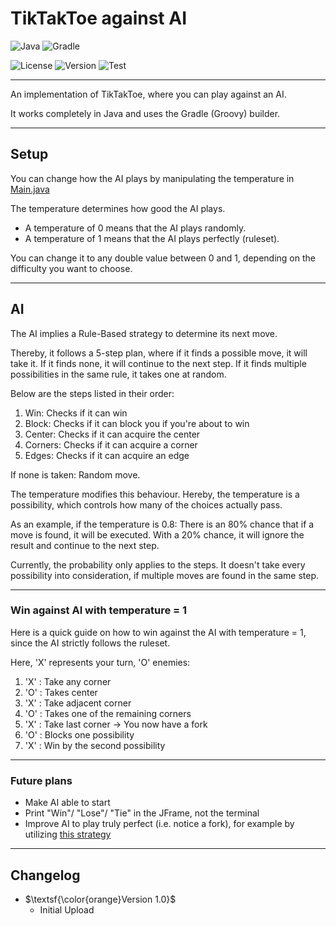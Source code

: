 # TikTakToe against AI

![Java](https://img.shields.io/badge/java-%23ED8B00.svg?style=for-the-badge&logo=openjdk&logoColor=black)
![Gradle](https://img.shields.io/badge/Gradle-02303A.svg?style=for-the-badge&logo=Gradle&logoColor=white)

![License](https://img.shields.io/badge/License-MIT-%23ED8B00.svg?style=for-the-badge)
![Version](https://img.shields.io/badge/Version-1.0.0-%23ED8B00.svg?style=for-the-badge)
![Test](https://img.shields.io/badge/Test_passed-10_/_10-02303A.svg?style=for-the-badge)

---

An implementation of TikTakToe, where you can play against an AI.

It works completely in Java and uses the Gradle (Groovy) builder.

---

## Setup

You can change how the AI plays by manipulating the temperature in [Main.java](src/main/java/Main.java)

The temperature determines how good the AI plays.

- A temperature of 0 means that the AI plays randomly.
- A temperature of 1 means that the AI plays perfectly (ruleset).

You can change it to any double value between 0 and 1, depending on the difficulty you want to choose.

---

## AI

The AI implies a Rule-Based strategy to determine its next move.

Thereby, it follows a 5-step plan, where if it finds a possible move, it will take it. If it finds none, it will continue to the next step.
If it finds multiple possibilities in the same rule, it takes one at random.

Below are the steps listed in their order:

1. Win: Checks if it can win
2. Block: Checks if it can block you if you're about to win
3. Center: Checks if it can acquire the center
4. Corners: Checks if it can acquire a corner
5. Edges: Checks if it can acquire an edge

If none is taken: Random move.

The temperature modifies this behaviour. Hereby, the temperature is a possibility, which controls how many of the choices actually pass.

As an example, if the temperature is 0.8: There is an 80% chance that if a move is found, it will be executed. With a 20% chance, it will ignore the result and continue to the next step.

Currently, the probability only applies to the steps. It doesn't take every possibility into consideration, if multiple moves are found in the same step.

---

### Win against AI with temperature = 1

Here is a quick guide on how to win against the AI with temperature = 1, since the AI strictly follows the ruleset. 

Here, 'X' represents your turn, 'O' enemies:

1. 'X' : Take any corner
2. 'O' : Takes center
3. 'X' : Take adjacent corner
4. 'O' : Takes one of the remaining corners
5. 'X' : Take last corner → You now have a fork
6. 'O' : Blocks one possibility
7. 'X' : Win by the second possibility

---

### Future plans

- Make AI able to start
- Print "Win"/ "Lose"/ "Tie" in the JFrame, not the terminal
- Improve AI to play truly perfect (i.e. notice a fork), for example by utilizing [this strategy](https://en.wikipedia.org/wiki/Tic-tac-toe#Strategy)

---

## Changelog

- $\textsf{\color{orange}Version 1.0}$
    - Initial Upload